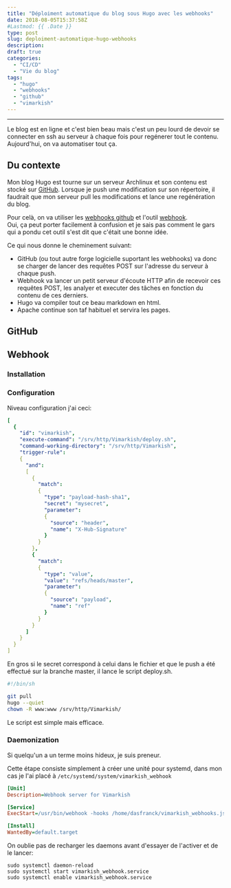 ```yaml
---
title: "Déploiment automatique du blog sous Hugo avec les webhooks"
date: 2018-08-05T15:37:58Z
#Lastmod: {{ .Date }}
type: post
slug: deploiment-automatique-hugo-webhooks
description: 
draft: true
categories:
  - "CI/CD"
  - "Vie du blog"
tags:
  - "hugo"
  - "webhooks"
  - "github"
  - "vimarkish"
---
```



---

Le blog est en ligne et c'est bien beau mais c'est un peu lourd de devoir se connecter en ssh au serveur à chaque fois pour regénerer tout le contenu.  
Aujourd'hui, on va automatiser tout ça.

<!--more-->
## Du contexte

Mon blog Hugo est tourne sur un serveur Archlinux et son contenu est stocké sur [GitHub](https://github.com/DasFranck/Vimarkish).
Lorsque je push une modification sur son répertoire, il faudrait que mon serveur pull les modifications et lance une regénération du blog.

Pour celà, on va utiliser les [webhooks github](https://developer.github.com/webhooks/) et l'outil [webhook](https://github.com/adnan/webhook/).  
Oui, ça peut porter facilement à confusion et je sais pas comment le gars qui a pondu cet outil s'est dit que c'était une bonne idée.

Ce qui nous donne le cheminement suivant:

- GitHub (ou tout autre forge logicielle suportant les webhooks) va donc se charger de lancer des requêtes POST sur l'adresse du serveur à chaque push.  
- Webhook va lancer un petit serveur d'écoute HTTP afin de recevoir ces requêtes POST, les analyer et executer des tâches en fonction du contenu de ces derniers.  
- Hugo va compiler tout ce beau markdown en html.
- Apache continue son taf habituel et servira les pages.

## GitHub

## Webhook
### Installation

### Configuration
Niveau configuration j'ai ceci:
```yaml
[
  {
    "id": "vimarkish",
    "execute-command": "/srv/http/Vimarkish/deploy.sh",
    "command-working-directory": "/srv/http/Vimarkish",
    "trigger-rule":
    {
      "and":
      [
        {
          "match":
          {
            "type": "payload-hash-sha1",
            "secret": "mysecret",
            "parameter":
            {
              "source": "header",
              "name": "X-Hub-Signature"
            }
          }
        },
        {
          "match":
          {
            "type": "value",
            "value": "refs/heads/master",
            "parameter":
            {
              "source": "payload",
              "name": "ref"
            }
          }
        }
      ]
    }
  }
]
```

En gros si le secret correspond à celui dans le fichier et que le push a été effectué sur la branche master, il lance le script deploy.sh.

```sh
#!/bin/sh

git pull
hugo --quiet
chown -R www:www /srv/http/Vimarkish/
```

Le script est simple mais efficace.

### Daemonization
Si quelqu'un a un terme moins hideux, je suis preneur.  

Cette étape consiste simplement à créer une unité pour systemd, dans mon cas je l'ai placé à `/etc/systemd/system/vimarkish_webhook`

```ini
[Unit]
Description=Webhook server for Vimarkish

[Service]
ExecStart=/usr/bin/webhook -hooks /home/dasfranck/vimarkish_webhooks.json

[Install]
WantedBy=default.target
```

On oublie pas de recharger les daemons avant d'essayer de l'activer et de le lancer:
```
sudo systemctl daemon-reload
sudo systemctl start vimarkish_webhook.service
sudo systemctl enable vimarkish_webhook.service
```